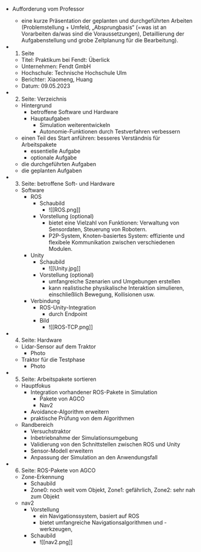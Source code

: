 - Aufforderung vom Professor
	- eine kurze Präsentation der geplanten und durchgeführten Arbeiten (Problemstellung + Umfeld, „Absprungbasis“ (=was ist an Vorarbeiten da/was sind die Voraussetzungen), Detaillierung der Aufgabenstellung und grobe Zeitplanung für die Bearbeitung).

- 1. Seite 
	- Titel: Praktikum bei Fendt: Überlick 
	- Unternehmen: Fendt GmbH
	- Hochschule: Technische Hochschule Ulm
	- Berichter: Xiaomeng, Huang
	- Datum: 09.05.2023
- 2. Seite: Verzeichnis 
	- Hintergrund
		- betroffene Software und Hardware
		- Hauptaufgaben 
			- Simulation weiterentwickeln
			- Autonomie-Funktionen durch Testverfahren verbessern
	- einen Teil des Start anführen: besseres Verständnis für Arbeitspakete 
		- essentielle Aufgabe 
		- optionale Aufgabe 
	- die durchgeführten Aufgaben 
	- die geplanten Aufgaben 
- 3. Seite: betroffene Soft- und Hardware
	- Software 
		- ROS
			- Schaubild 
				- ![[ROS.png]] 
			- Vorstellung (optional)
				- bietet eine Vielzahl von Funktionen: Verwaltung von Sensordaten, Steuerung von Robotern. 
				- P2P-System, Knoten-basiertes System: effiziente und flexibele Kommunikation zwischen verschiedenen Modulen.
		- Unity 
			- Schaubild 
				- ![[Unity.jpg]]
			- Vorstellung (optional)
				- umfangreiche Szenarien und Umgebungen erstellen
				- kann realistische physikalische Interaktion simulieren, einschließlich Bewegung, Kollisionen usw. 
		- Verbindung 
			- ROS-Unity-Integration
				- durch Endpoint
			- Bild 
				- ![[ROS-TCP.png]]
- 4. Seite: Hardware 
	- Lidar-Sensor auf dem Traktor 
		- Photo 
	- Traktor für die Testphase 
		- Photo 
- 5. Seite: Arbeitspakete sortieren 
	- Hauptfokus 
		- Integration vorhandener ROS-Pakete in Simulation 
			- Pakete von AGCO 
			- Nav2
		- Avoidance-Algorithm erweitern 
		- praktische Prüfung von dem Algorithmen
	- Randbereich 
		- Versuchstraktor
		- Inbetriebnahme der Simulationsumgebung
		- Validierung von den Schnittstellen zwischen ROS und Unity 
		- Sensor-Modell erweitern 
		- Anpassung der Simulation an den Anwendungsfall 
- 6. Seite: ROS-Pakete von AGCO
	- Zone-Erkennung 
		- Schaubild
		- Zone0: noch weit vom Objekt, Zone1: gefährlich, Zone2: sehr nah zum Objekt
	- nav2
		- Vorstellung
			- ein Navigationssystem, basiert auf ROS
			- bietet umfangreiche Navigationsalgorithmen und -werkzeugen, 
		- Schaubild
			- ![[nav2.png]]